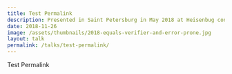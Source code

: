 ```yaml
---
title: Test Permalink
description: Presented in Saint Petersburg in May 2018 at Heisenbug conference. Video and slides are in Russian.
date: 2018-11-26
image: /assets/thumbnails/2018-equals-verifier-and-error-prone.jpg
layout: talk
permalink: /talks/test-permalink/
---
```


Test Permalink
